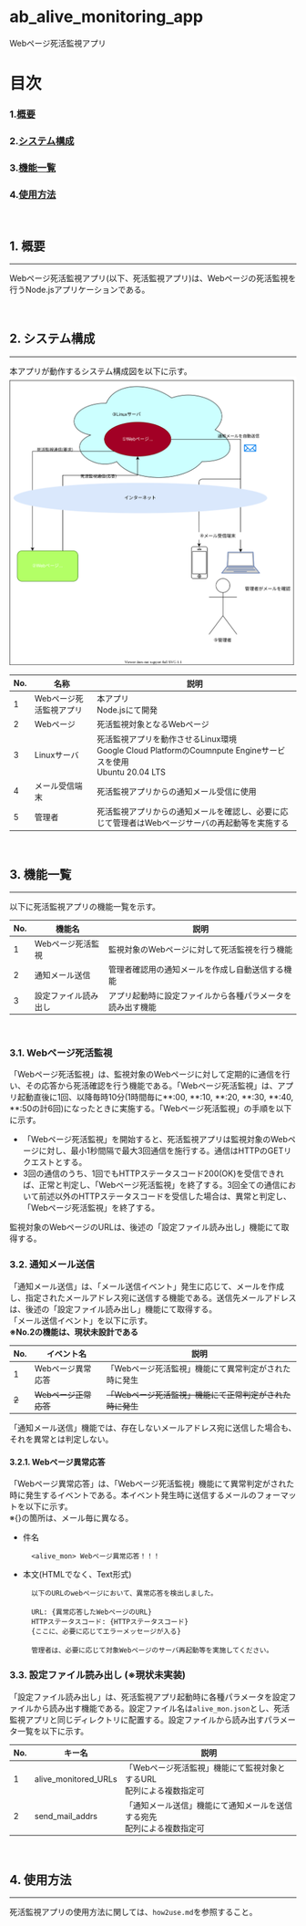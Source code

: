 # ab_alive_monitoring_app
Webページ死活監視アプリ

# 目次
### 1.[概要](#anchor1)
### 2.[システム構成](#anchor2)
### 3.[機能一覧](#anchor3)
### 4.[使用方法](#anchor4)


<a id="anchor1"></a><br>    

## 1. 概要
---
 Webページ死活監視アプリ(以下、死活監視アプリ)は、Webページの死活監視を行うNode.jsアプリケーションである。


<a id="anchor2"></a><br>    

## 2. システム構成
---
 本アプリが動作するシステム構成図を以下に示す。
![](./doc_img/systemConfiguration.dio.svg)

| No. | 名称                    | 説明                                                                                                              |
| --- | ----------------------- | ----------------------------------------------------------------------------------------------------------------- |
| 1   | Webページ死活監視アプリ | 本アプリ<br> Node.jsにて開発                                                                                      |
| 2   | Webページ               | 死活監視対象となるWebページ                                                                                       |
| 3   | Linuxサーバ             | 死活監視アプリを動作させるLinux環境<br> Google Cloud PlatformのCoumnpute Engineサービスを使用<br>Ubuntu 20.04 LTS |
| 4   | メール受信端末          | 死活監視アプリからの通知メール受信に使用                                                                          |
| 5   | 管理者                  | 死活監視アプリからの通知メールを確認し、必要に応じて管理者はWebページサーバの再起動等を実施する                   |

<a id="anchor3"></a><br>    

## 3. 機能一覧
---
以下に死活監視アプリの機能一覧を示す。

| No. | 機能名               | 説明                                                       |
| --- | -------------------- | ---------------------------------------------------------- |
| 1   | Webページ死活監視    | 監視対象のWebページに対して死活監視を行う機能              |
| 2   | 通知メール送信       | 管理者確認用の通知メールを作成し自動送信する機能           |
| 3   | 設定ファイル読み出し | アプリ起動時に設定ファイルから各種パラメータを読み出す機能 |
<br>

### 3.1. Webページ死活監視  
「Webページ死活監視」は、監視対象のWebページに対して定期的に通信を行い、その応答から死活確認を行う機能である。「Webページ死活監視」は、アプリ起動直後に1回、以降毎時10分(1時間毎に**:00, **:10, **:20, **:30, **:40, **:50の計6回)になったときに実施する。「Webページ死活監視」の手順を以下に示す。 

 * 「Webページ死活監視」を開始すると、死活監視アプリは監視対象のWebページに対し、最小1秒間隔で最大3回通信を施行する。通信はHTTPのGETリクエストとする。
 * 3回の通信のうち、1回でもHTTPステータスコード200(OK)を受信できれば、正常と判定し、「Webページ死活監視」を終了する。3回全ての通信において前述以外のHTTPステータスコードを受信した場合は、異常と判定し、「Webページ死活監視」を終了する。
    
監視対象のWebページのURLは、後述の「設定ファイル読み出し」機能にて取得する。
<br>

### 3.2. 通知メール送信
「通知メール送信」は、「メール送信イベント」発生に応じて、メールを作成し、指定されたメールアドレス宛に送信する機能である。送信先メールアドレスは、後述の「設定ファイル読み出し」機能にて取得する。  
「メール送信イベント」を以下に示す。  
    **※No.2の機能は、現状未設計である**

| No.   | イベント名            | 説明                                                      |
| ----- | --------------------- | --------------------------------------------------------- |
| 1     | Webページ異常応答     | 「Webページ死活監視」機能にて異常判定がされた時に発生     |
| ~~2~~ | ~~Webページ正常応答~~ | ~~「Webページ死活監視」機能にて正常判定がされた時に発生~~ |

「通知メール送信」機能では、存在しないメールアドレス宛に送信した場合も、それを異常とは判定しない。

#### 3.2.1. Webページ異常応答
「Webページ異常応答」は、「Webページ死活監視」機能にて異常判定がされた時に発生するイベントである。本イベント発生時に送信するメールのフォーマットを以下に示す。  
※{}の箇所は、メール毎に異なる。

* 件名  
  
        <alive_mon> Webページ異常応答！！！
* 本文(HTMLでなく、Text形式) 

        以下のURLのwebページにおいて、異常応答を検出しました。
        
        URL: {異常応答したWebページのURL}
        HTTPステータスコード: {HTTPステータスコード}  
        {ここに、必要に応じてエラーメッセージが入る}

        管理者は、必要に応じて対象Webページのサーバ再起動等を実施してください。

### 3.3. 設定ファイル読み出し (※現状未実装)
「設定ファイル読み出し」は、死活監視アプリ起動時に各種パラメータを設定ファイルから読み出す機能である。設定ファイル名は`alive_mon.json`とし、死活監視アプリと同じディレクトリに配置する。設定ファイルから読み出すパラメータ一覧を以下に示す。

| No. | キー名               | 説明                                                                       |
| --- | -------------------- | -------------------------------------------------------------------------- |
| 1   | alive_monitored_URLs | 「Webページ死活監視」機能にて監視対象とするURL<br>配列による複数指定可     |
| 2   | send_mail_addrs      | 「通知メール送信」機能にて通知メールを送信する宛先<br>配列による複数指定可 |


<a id="anchor4"></a><br>    

## 4. 使用方法
---
死活監視アプリの使用方法に関しては、`how2use.md`を参照すること。
  
